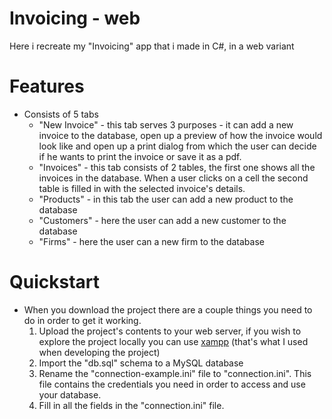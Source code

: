 # Invoicing - web
Here i recreate my "Invoicing" app that i made in C#, in a web variant
# Features
- Consists of 5 tabs
    - "New Invoice" - this tab serves 3 purposes - it can add a new invoice to the database, open up a preview of how the invoice would look like and open up a print dialog from which the user can decide if he wants to print the invoice or save it as a pdf.
    - "Invoices" - this tab consists of 2 tables, the first one shows all the invoices in the database. When a user clicks on a cell the second table is filled in with the selected invoice's details.
    - "Products" - in this tab the user can add a new product to the database
    - "Customers" - here the user can add a new customer to the database
    - "Firms" - here the user can a new firm to the database
# Quickstart
- When you download the project there are a couple things you need to do in order to get it working.
    1. Upload the project's contents to your web server, if you wish to explore the project locally you can use [xampp](https://www.apachefriends.org/index.html) (that's what I used when developing the project)
    2. Import the "db.sql" schema to a MySQL database
    3. Rename the "connection-example.ini" file to "connection.ini". This file contains the credentials you need in order to access and use your database.
    4. Fill in all the fields in the "connection.ini" file.
